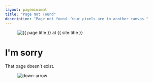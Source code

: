 ```yaml
---
layout: pageminimal
title: "Page Not Found"
description: "Page not found. Your pixels are in another canvas."
---
```


<figure>
  <img src="{{ site.url }}/images/404.jpg" alt="{{ page.title }} at {{ site.title }}">
</figure>

<div class="text-center">
  <h1>I'm sorry</h1>
  <p>That page doesn't exist.</p>
</div>

<figure>
  <img src="{{ site.url }}/images/bg-arrow.png" alt="down-arrow">
</figure>
